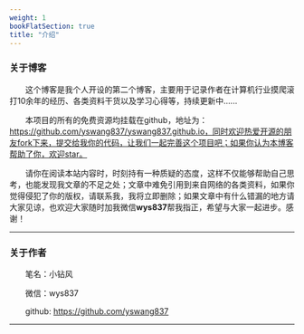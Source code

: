 ```yaml
---
weight: 1
bookFlatSection: true
title: "介绍"
---
```


### 关于博客

&emsp;&emsp;这个博客是我个人开设的第二个博客，主要用于记录作者在计算机行业摸爬滚打10余年的经历、各类资料干货以及学习心得等，持续更新中......

&emsp;&emsp;本项目的所有的免费资源均挂载在github，地址为：https://github.com/yswang837/yswang837.github.io，同时欢迎热爱开源的朋友fork下来，提交给我你的代码，让我们一起完善这个项目吧；如果你认为本博客帮助了你，欢迎star。

&emsp;&emsp;请你在阅读本站内容时，时刻持有一种质疑的态度，这样不仅能够帮助自己思考，也能发现我文章的不足之处；文章中难免引用到来自网络的各类资料，如果你觉得侵犯了你的版权，请联系我，我将立即删除；如果文章中有什么错漏的地方请大家见谅，也欢迎大家随时加我微信**wys837**帮我指正，希望与大家一起进步。感谢！

---

### 关于作者

&emsp;&emsp;笔名：小钻风

&emsp;&emsp;微信：wys837

&emsp;&emsp;github: https://github.com/yswang837

---
